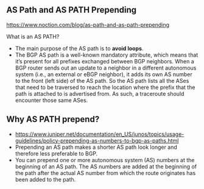 

## AS Path and AS PATH Prepending 
https://www.noction.com/blog/as-path-and-as-path-prepending

What is an AS PATH?
- The main purpose of the AS path is to **avoid loops**. 
- The BGP AS path is a well-known mandatory attribute, which means that it’s present for all prefixes exchanged between BGP neighbors. When a BGP router sends out an update to a neighbor in a different autonomous system (i.e., an external or eBGP neighbor), it adds its own AS number to the front (left side) of the AS path. So the AS path lists all the ASes that need to be traversed to reach the location where the prefix that the path is attached to is advertised from. As such, a traceroute should encounter those same ASes.

## Why AS PATH prepend? 
- https://www.juniper.net/documentation/en_US/junos/topics/usage-guidelines/policy-prepending-as-numbers-to-bgp-as-paths.html
- Prepending an AS path makes a shorter AS path look longer and therefore less preferable to BGP.
- You can prepend one or more autonomous system (AS) numbers at the beginning of an AS path. The AS numbers are added at the beginning of the path after the actual AS number from which the route originates has been added to the path. 


